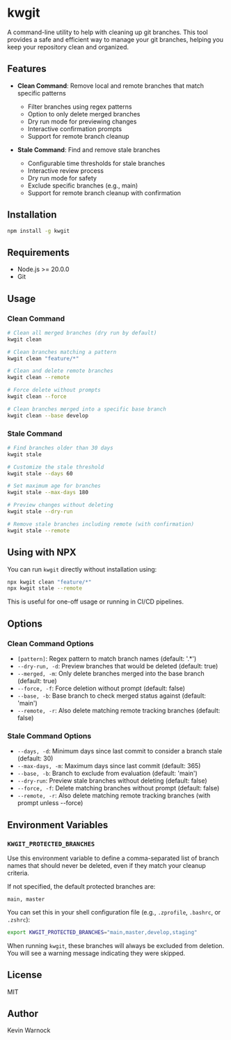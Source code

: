 # kwgit

A command-line utility to help with cleaning up git branches. This tool provides a safe and efficient way to manage your git branches, helping you keep your repository clean and organized.

## Features

- **Clean Command**: Remove local and remote branches that match specific patterns
  - Filter branches using regex patterns
  - Option to only delete merged branches
  - Dry run mode for previewing changes
  - Interactive confirmation prompts
  - Support for remote branch cleanup

- **Stale Command**: Find and remove stale branches
  - Configurable time thresholds for stale branches
  - Interactive review process
  - Dry run mode for safety
  - Exclude specific branches (e.g., main)
  - Support for remote branch cleanup with confirmation

## Installation

```bash
npm install -g kwgit
```

## Requirements

- Node.js >= 20.0.0
- Git

## Usage

### Clean Command

```bash
# Clean all merged branches (dry run by default)
kwgit clean

# Clean branches matching a pattern
kwgit clean "feature/*"

# Clean and delete remote branches
kwgit clean --remote

# Force delete without prompts
kwgit clean --force

# Clean branches merged into a specific base branch
kwgit clean --base develop
```

### Stale Command

```bash
# Find branches older than 30 days
kwgit stale

# Customize the stale threshold
kwgit stale --days 60

# Set maximum age for branches
kwgit stale --max-days 180

# Preview changes without deleting
kwgit stale --dry-run

# Remove stale branches including remote (with confirmation)
kwgit stale --remote
```

## Using with NPX

You can run `kwgit` directly without installation using:

```bash
npx kwgit clean "feature/*"
npx kwgit stale --remote
```

This is useful for one-off usage or running in CI/CD pipelines.

## Options

### Clean Command Options

- `[pattern]`: Regex pattern to match branch names (default: '.*')
- `--dry-run, -d`: Preview branches that would be deleted (default: true)
- `--merged, -m`: Only delete branches merged into the base branch (default: true)
- `--force, -f`: Force deletion without prompt (default: false)
- `--base, -b`: Base branch to check merged status against (default: 'main')
- `--remote, -r`: Also delete matching remote tracking branches (default: false)

### Stale Command Options

- `--days, -d`: Minimum days since last commit to consider a branch stale (default: 30)
- `--max-days, -m`: Maximum days since last commit (default: 365)
- `--base, -b`: Branch to exclude from evaluation (default: 'main')
- `--dry-run`: Preview stale branches without deleting (default: false)
- `--force, -f`: Delete matching branches without prompt (default: false)
- `--remote, -r`: Also delete matching remote tracking branches (with prompt unless --force)

## Environment Variables

### `KWGIT_PROTECTED_BRANCHES`

Use this environment variable to define a comma-separated list of branch names that should never be deleted, even if they match your cleanup criteria.

If not specified, the default protected branches are:
```
main, master
```

You can set this in your shell configuration file (e.g., `.zprofile`, `.bashrc`, or `.zshrc`):

```bash
export KWGIT_PROTECTED_BRANCHES="main,master,develop,staging"
```

When running `kwgit`, these branches will always be excluded from deletion. You will see a warning message indicating they were skipped.

## License

MIT

## Author

Kevin Warnock
